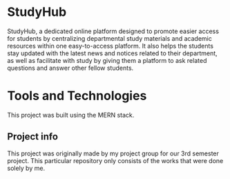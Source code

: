 # StudyHub
StudyHub, a dedicated online platform designed to promote easier access for students by centralizing departmental study materials and academic resources within one easy-to-access platform. It also helps the students stay updated with the latest news and notices related to their department, as well as facilitate with study by giving them a platform to ask related questions and answer other fellow students. 

# Tools and Technologies
This project was built using the MERN stack.

## Project info
This project was originally made by my project group for our 3rd semester project.
This particular repository only consists of the works that were done solely by me.
